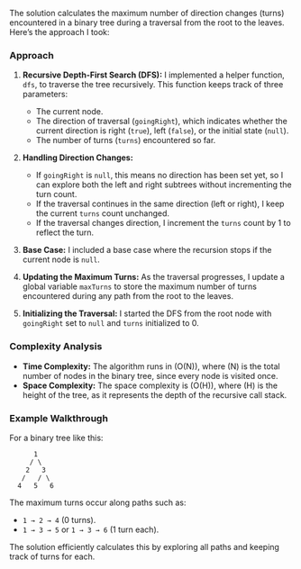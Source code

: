 The solution calculates the maximum number of direction changes (turns) encountered in a binary tree during a traversal from the root to the leaves. Here’s the approach I took:

### Approach

1. **Recursive Depth-First Search (DFS):**
   I implemented a helper function, `dfs`, to traverse the tree recursively. This function keeps track of three parameters:
   - The current node.
   - The direction of traversal (`goingRight`), which indicates whether the current direction is right (`true`), left (`false`), or the initial state (`null`).
   - The number of turns (`turns`) encountered so far.

2. **Handling Direction Changes:**
   - If `goingRight` is `null`, this means no direction has been set yet, so I can explore both the left and right subtrees without incrementing the turn count.
   - If the traversal continues in the same direction (left or right), I keep the current `turns` count unchanged.
   - If the traversal changes direction, I increment the `turns` count by 1 to reflect the turn.

3. **Base Case:**
   I included a base case where the recursion stops if the current node is `null`.

4. **Updating the Maximum Turns:**
   As the traversal progresses, I update a global variable `maxTurns` to store the maximum number of turns encountered during any path from the root to the leaves.

5. **Initializing the Traversal:**
   I started the DFS from the root node with `goingRight` set to `null` and `turns` initialized to 0.

### Complexity Analysis

- **Time Complexity:** The algorithm runs in \(O(N)\), where \(N\) is the total number of nodes in the binary tree, since every node is visited once.
- **Space Complexity:** The space complexity is \(O(H)\), where \(H\) is the height of the tree, as it represents the depth of the recursive call stack.

### Example Walkthrough

For a binary tree like this:

```
      1
     / \
    2   3
   /   / \
  4   5   6
```

The maximum turns occur along paths such as:
- `1 → 2 → 4` (0 turns).
- `1 → 3 → 5` or `1 → 3 → 6` (1 turn each).

The solution efficiently calculates this by exploring all paths and keeping track of turns for each.
